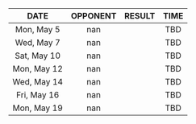 |    DATE     |  OPPONENT  |  RESULT  |  TIME  |
|:-----------:|:----------:|:--------:|:------:|
| Mon, May 5  |    nan     |          |  TBD   |
| Wed, May 7  |    nan     |          |  TBD   |
| Sat, May 10 |    nan     |          |  TBD   |
| Mon, May 12 |    nan     |          |  TBD   |
| Wed, May 14 |    nan     |          |  TBD   |
| Fri, May 16 |    nan     |          |  TBD   |
| Mon, May 19 |    nan     |          |  TBD   |